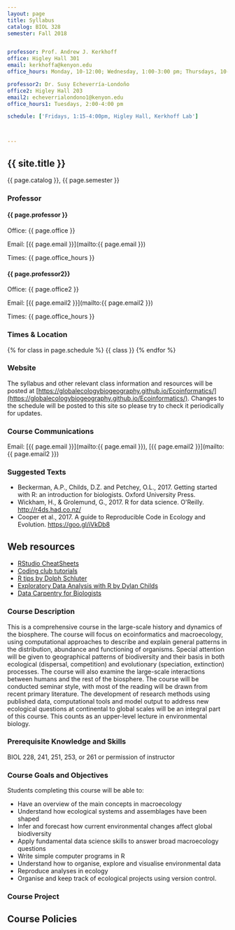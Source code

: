 ```yaml
---
layout: page
title: Syllabus
catalog: BIOL 328
semester: Fall 2018


professor: Prof. Andrew J. Kerkhoff
office: Higley Hall 301
email: kerkhoffa@kenyon.edu
office_hours: Monday, 10-12:00; Wednesday, 1:00-3:00 pm; Thursdays, 10-11 am.  

professor2: Dr. Susy Echeverría-Londoño
office2: Higley Hall 203
email2: echeverrialondono1@kenyon.edu
office_hours1: Tuesdays, 2:00-4:00 pm

schedule: ['Fridays, 1:15-4:00pm, Higley Hall, Kerkhoff Lab']



---
```


## {{ site.title }}

{{ page.catalog }}, {{ page.semester }}

### Professor

#### {{ page.professor }}

Office: {{ page.office }}

Email:
[{{ page.email }}](mailto:{{ page.email }})

Times: {{ page.office_hours }}


#### {{ page.professor2}}

Office: {{ page.office2 }}

Email:
[{{ page.email2 }}](mailto:{{ page.email2 }})

Times: {{ page.office_hours }}


### Times & Location

{% for class in page.schedule %}
  {{ class }}
{% endfor %}


### Website

The syllabus and other relevant class information and resources will be posted
at [https://globalecologybiogeography.github.io/Ecoinformatics/](https://globalecologybiogeography.github.io/Ecoinformatics/).
Changes to the schedule will be posted to this site so please try to check it
periodically for updates.


### Course Communications

Email: [{{ page.email }}](mailto:{{ page.email }}), [{{ page.email2 }}](mailto:{{ page.email2 }})


### Suggested Texts

* Beckerman, A.P., Childs, D.Z. and Petchey, O.L., 2017. Getting started with R: an introduction for biologists. Oxford University Press.
* Wickham, H., & Grolemund, G., 2017. R for data science. O'Reilly. http://r4ds.had.co.nz/
* Cooper et al., 2017. A guide to Reproducible Code in Ecology and Evolution. https://goo.gl/iVkDb8


## Web resources

* [RStudio CheatSheets](https://www.rstudio.com/resources/cheatsheets/)
* [Coding club tutorials](https://ourcodingclub.github.io/tutorials/)
* [R tips by Dolph Schluter](https://www.zoology.ubc.ca/~schluter/R/)
* [Exploratory Data Analysis with R by Dylan Childs](http://dzchilds.github.io/aps-data-analysis-L1/)
* [Data Carpentry for Biologists](http://www.datacarpentry.org/semester-biology/)


### Course Description

This is a comprehensive course in the large-scale history and dynamics of the biosphere. The course will focus on ecoinformatics and macroecology, using computational approaches to describe and explain general patterns in the distribution, abundance and functioning of organisms. Special attention will be given to geographical patterns of biodiversity and their basis in both ecological (dispersal, competition) and evolutionary (speciation, extinction) processes. The course will also examine the large-scale interactions between humans and the rest of the biosphere. The course will be conducted seminar style, with most of the reading will be drawn from recent primary literature. The development of research methods using published data, computational tools and model output to address new ecological questions at continental to global scales will be an integral part of this course. This counts as an upper-level lecture in environmental biology.


### Prerequisite Knowledge and Skills

BIOL 228, 241, 251, 253, or 261 or permission of instructor


### Course Goals and Objectives

Students completing this course will be able to:

* Have an overview of the main concepts in macroecology
* Understand how ecological systems and assemblages have been shaped
* Infer and forecast how current environmental changes affect global biodiversity
* Apply fundamental data science skills to answer broad macroecology questions
* Write simple computer programs in R
* Understand how to organise, explore and visualise environmental data
* Reproduce analyses in ecology
* Organise and keep track of ecological projects using version control.  


### Course Project

## Course Policies
